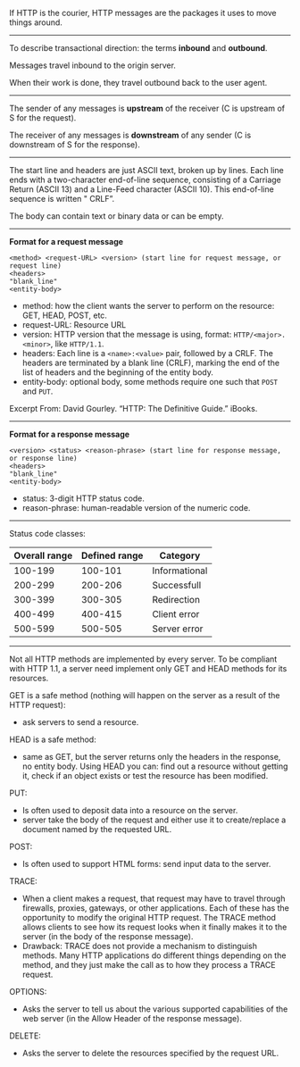 If HTTP is the courier, HTTP messages are the packages it uses to move things around.

---

To describe transactional direction: the terms **inbound** and **outbound**.

Messages travel inbound to the origin server.

When their work is done, they travel outbound back to the user agent.

---

The sender of any messages is **upstream** of the receiver (C is upstream of S for the request).

The receiver of any messages is **downstream** of any sender (C is downstream of S for the response).

---

The start line and headers are just ASCII text, broken up by lines. Each line ends with a two-character end-of-line sequence, consisting of a Carriage Return (ASCII 13) and a Line-Feed character (ASCII 10). This end-of-line sequence is written " CRLF”.

The body can contain text or binary data or can be empty.

---

**Format for a request message**

```
<method> <request-URL> <version> (start line for request message, or request line)
<headers>
"blank_line"
<entity-body>
```

- method: how the client wants the server to perform on the resource: GET, HEAD, POST, etc.
- request-URL: Resource URL
- version: HTTP version that the message is using, format: `HTTP/<major>.<minor>`, like `HTTP/1.1`.
- headers: Each line is a `<name>:<value>` pair, followed by a CRLF. The headers are terminated by a blank line (CRLF), marking the end of the list of headers and the beginning of the entity body.
- entity-body: optional body, some methods require one such that `POST` and `PUT`.

Excerpt From: David Gourley. “HTTP: The Definitive Guide.” iBooks. 

---

**Format for a response message**

```
<version> <status> <reason-phrase> (start line for response message, or response line)
<headers>
"blank_line"
<entity-body>
```

- status: 3-digit HTTP status code.
- reason-phrase: human-readable version of the numeric code.

---

Status code classes:

|Overall range|Defined range|Category|
|-|-|-|
|100-199|100-101|Informational|
|200-299|200-206|Successfull|
|300-399|300-305|Redirection|
|400-499|400-415|Client error|
|500-599|500-505|Server error|

---

Not all HTTP methods are implemented by every server. To be compliant with HTTP 1.1, a server need implement only GET and HEAD methods for its resources.

GET is a safe method (nothing will happen on the server as a result of the HTTP request):
- ask servers to send a resource.

HEAD is a safe method:
- same as GET, but the server returns only the headers in the response, no entity body. Using HEAD you can: find out a resource without getting it, check if an object exists or test the resource has been modified.

PUT:
- Is often used to deposit data into a resource on the server.
- server take the body of the request and either use it to create/replace a document named by the requested URL.

POST:
- Is often used to support HTML forms: send input data to the server.

TRACE:
- When a client makes a request, that request may have to travel through firewalls, proxies, gateways, or other applications. Each of these has the opportunity to modify the original HTTP request. The TRACE method allows clients to see how its request looks when it finally makes it to the server (in the body of the response message).
- Drawback: TRACE does not provide a mechanism to distinguish methods. Many HTTP applications do different things depending on the method, and they just make the call as to how they process a TRACE request.

OPTIONS:
- Asks the server to tell us about the various supported capabilities of the web server (in the Allow Header of the response message).

DELETE:
- Asks the server to delete the resources specified by the request URL.


























